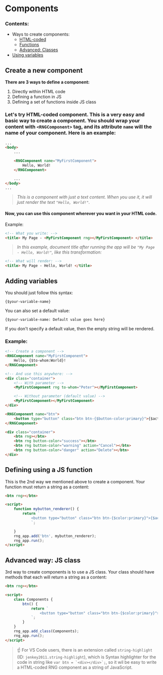 # Components

### Contents:
- Ways to create components:
    - [HTML-coded](#lets-try-html-coded-component-this-is-a-very-easy-and-basic-way-to-create-a-component-here-is-an-example)
    - [Functions](#defining-using-a-js-function)
    - [Advanced: Classes](#advanced-way-js-class)
- [Using variables](#adding-variables)


## Create a new component
**There are 3 ways to define a component:**
1. Directly within HTML code
3. Defining a function in JS
2. Defining a set of functions inside JS class


###  Let's try **HTML-coded component.** This is a very easy and basic way to create a component. You should wrap your content with `<RNGComponent>` tag, and its attribute `name` will the name of your component. Here is an example:
```html
...
<body>
    ...

    <RNGComponent name="MyFirstComponent">
        Hello, World!
    </RNGComponent>

    ...
</body>
...
```
> <i> This is a component with just a text content. When you use it, it will just render the text `"Hello, World!"`.</i>


#### Now, you can use this component wherever you want in your HTML code.

Example:
```html
<!-- What you write: -->
<title> My Page - <MyFirstComponent rng></MyFirstComponent> </title>
```
> <i> In this example, document title after running the app will be `"My Page - Hello, World!"`, like this transformation: </i>
```html
<!-- What will render: -->
<title> My Page - Hello, World! </title>
```


## Adding variables
You should just follow this syntax:
```
{$your-variable-name}
```
You can also set a default value:
```
{$your-variable-name: Default value goes here}
```
If you don't specify a default value, then the empty string will be rendered.

### Example:
```html
<!-- Create a component -->
<RNGComponent name="MyFirstComponent">
    Hello, {$to-whom:World}!
</RNGComponent>

<!-- And use this anywhere: -->
<div class="container">
    <!-- With parameter -->
    <MyFirstComponent rng to-whom="Peter"></MyFirstComponent>

    <!-- Without parameter (default value) -->
    <MyFirstComponent></MyFirstComponent>
</div>
```

```html
<RNGComponent name="btn">
    <button type="button" class="btn btn-{$button-color:primary}">{$action:Save}</button>
</RNGComponent>

<div class="container">
    <btn rng></btn>
    <btn rng button-color="success"></btn>
    <btn rng button-color="warning" action="Cancel"></btn>
    <btn rng button-color="danger" action="Delete"></btn>
</div>
```



## Defining using a JS function
This is the 2nd way we mentioned above to create a component. Your function must return a string as a content:
```html
<btn rng></btn>

<script>
    function mybutton_renderer() {
        return `
            <button type="button" class="btn btn-{$color:primary}">{$action:Button}</button>
            `;

    }
    rng_app.add('btn', mybutton_renderer);
    rng_app.run();
</script>
```



## Advanced way: JS class
3rd way to create components is to use a JS class. Your class should have methods that each will return a string as a content:
```html
<btn rng></btn>

<script>
    class Components {
        btn() {
            return `
                <button type="button" class="btn btn-{$color:primary}">{$action:Button}</button>
            `;
        }
    }
    rng_app.add_class(Components);
    rng_app.run();
</script>
```
> ☝️ For VS Code users, there is an extension called `string-highlight`
> (ID: `jenkey2011.string-highlight`), which is Syntax highlighter for
> the code in string like ```var btn = `<div></div>`;```, so it wil be
> easy to write a HTML-coded RNG component as a string of JavaScript.

